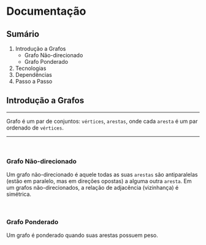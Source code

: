 # Documentação

## Sumário
1. Introdução a Grafos
    -   Grafo Não-direcionado
    -   Grafo Ponderado
2. Tecnologias
3. Dependências
4. Passo a Passo

## Introdução a Grafos
***
Grafo é um par de conjuntos: `vértices`, `arestas`, onde cada `aresta` é um par ordenado de `vértices`.
***

<br>

### Grafo Não-direcionado
Um grafo não-direcionado é aquele todas as suas `arestas` são antiparalelas (estão em paralelo, mas em direções opostas) a alguma outra `aresta`. Em um grafos não-direcionados, a relação de adjacência (vizinhança) é simétrica.

<br>

### Grafo Ponderado
Um grafo é ponderado quando suas arestas possuem peso.
